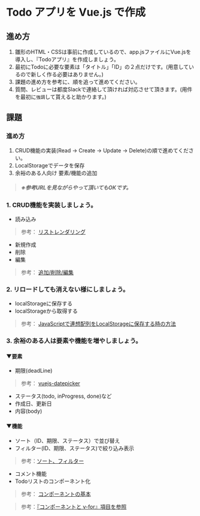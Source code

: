 # Todo アプリを Vue.js で作成

## 進め方
1. 雛形のHTML・CSSは事前に作成しているので、app.jsファイルにVue.jsを導入し、『Todoアプリ』を作成しましょう。
1. 最初にTodoに必要な要素は「タイトル」「ID」の２点だけです。(用意しているので新しく作る必要はありません。)
1. 課題の進め方を参考に、順を追って進めてください。
1. 質問、レビューは都度Slackで連絡して頂ければ対応させて頂きます。(用件を最初に``強調``して貰えると助かります。)
## 課題
### 進め方
1. CRUD機能の実装(Read → Create → Update → Delete)の順で進めてください。
1. LocalStorageでデータを保存
1. 余裕のある人向け 要素/機能の追加
> ##### ※参考URLを見ながらやって頂いてもOKです。
### 1. CRUD機能を実装しましょう。
- 読み込み
> 参考： [リストレンダリング](https://jp.vuejs.org/v2/guide/list.html)
- 新規作成
- 削除
- 編集
> 参考： [追加/削除/編集](https://jp.vuejs.org/v2/guide/list.html#%E5%A4%89%E6%9B%B4%E3%83%A1%E3%82%BD%E3%83%83%E3%83%89)

### 2. リロードしても消えない様にしましょう。
- localStorageに保存する
- localStorageから取得する
> 参考： [JavaScriptで連想配列をLocalStorageに保存する時の方法](http://itemy.net/?p=1427)

### 3. 余裕のある人は要素や機能を増やしましょう。
#### ▼要素
- 期限(deadLine)
> 参考： [vuejs-datepicker](https://www.kabanoki.net/2560/)
- ステータス(todo, inProgress, done)など
- 作成日、更新日
- 内容(body)

#### ▼機能
- ソート（ID、期限、ステータス）で並び替え
- フィルター(ID、期限、ステータス)で絞り込み表示
> 参考：[ソート、フィルター](https://jp.vuejs.org/v2/guide/list.html#%E9%85%8D%E5%88%97%E3%81%AE%E7%BD%AE%E3%81%8D%E6%8F%9B%E3%81%88)
- コメント機能
- Todoリストのコンポーネント化
> 参考： [コンポーネントの基本](https://jp.vuejs.org/v2/guide/components.html)


> 参考：[『コンポーネントと v-for』項目を参照](https://jp.vuejs.org/v2/guide/list.html#%E9%85%8D%E5%88%97%E3%81%AE%E7%BD%AE%E3%81%8D%E6%8F%9B%E3%81%88)